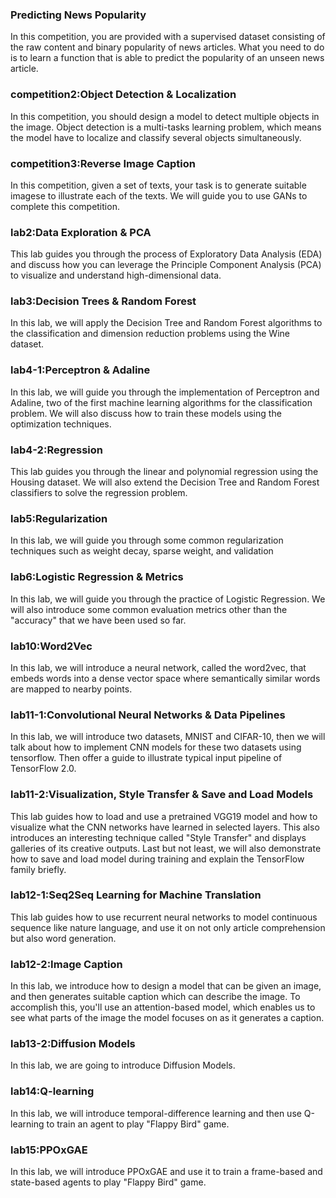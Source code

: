 ### Predicting News Popularity
In this competition, you are provided with a supervised dataset consisting of the raw content and binary popularity of news articles. What you need to do is to learn a function that is able to predict the popularity of an unseen news article.

### competition2:Object Detection & Localization
In this competition, you should design a model to detect multiple objects in the image. Object detection is a multi-tasks learning problem, which means the model have to localize and classify several objects simultaneously.

### competition3:Reverse Image Caption
In this competition, given a set of texts, your task is to generate suitable imagese to illustrate each of the texts. We will guide you to use GANs to complete this competition.

### lab2:Data Exploration & PCA 
This lab guides you through the process of Exploratory Data Analysis (EDA) and discuss how you can leverage the Principle Component Analysis (PCA) to visualize and understand high-dimensional data.

### lab3:Decision Trees & Random Forest
In this lab, we will apply the Decision Tree and Random Forest algorithms to the classification and dimension reduction problems using the Wine dataset.

### lab4-1:Perceptron & Adaline
In this lab, we will guide you through the implementation of Perceptron and Adaline, two of the first machine learning algorithms for the classification problem. We will also discuss how to train these models using the optimization techniques.

### lab4-2:Regression
This lab guides you through the linear and polynomial regression using the Housing dataset. We will also extend the Decision Tree and Random Forest classifiers to solve the regression problem.

### lab5:Regularization
In this lab, we will guide you through some common regularization techniques such as weight decay, sparse weight, and validation

### lab6:Logistic Regression & Metrics
In this lab, we will guide you through the practice of Logistic Regression. We will also introduce some common evaluation metrics other than the "accuracy" that we have been used so far.

### lab10:Word2Vec
In this lab, we will introduce a neural network, called the word2vec, that embeds words into a dense vector space where semantically similar words are mapped to nearby points.

### lab11-1:Convolutional Neural Networks & Data Pipelines
In this lab, we will introduce two datasets, MNIST and CIFAR-10, then we will talk about how to implement CNN models for these two datasets using tensorflow. Then offer a guide to illustrate typical input pipeline of TensorFlow 2.0.

### lab11-2:Visualization, Style Transfer & Save and Load Models
This lab guides how to load and use a pretrained VGG19 model and how to visualize what the CNN networks have learned in selected layers. This also introduces an interesting technique called "Style Transfer" and displays galleries of its creative outputs. Last but not least, we will also demonstrate how to save and load model during training and explain the TensorFlow family briefly.

### lab12-1:Seq2Seq Learning for Machine Translation
This lab guides how to use recurrent neural networks to model continuous sequence like nature language, and use it on not only article comprehension but also word generation.

### lab12-2:Image Caption
In this lab, we introduce how to design a model that can be given an image, and then generates suitable caption which can describe the image. To accomplish this, you'll use an attention-based model, which enables us to see what parts of the image the model focuses on as it generates a caption.

### lab13-2:Diffusion Models
In this lab, we are going to introduce Diffusion Models.

### lab14:Q-learning
In this lab, we will introduce temporal-difference learning and then use Q-learning to train an agent to play "Flappy Bird" game.

### lab15:PPOxGAE
In this lab, we will introduce PPOxGAE and use it to train a frame-based and state-based agents to play "Flappy Bird" game.